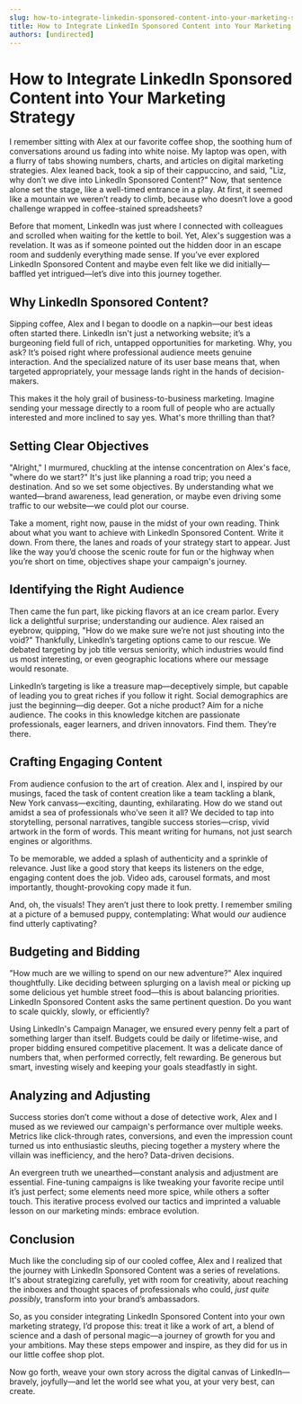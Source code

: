 ```yaml
---
slug: how-to-integrate-linkedin-sponsored-content-into-your-marketing-strategy
title: How to Integrate LinkedIn Sponsored Content into Your Marketing Strategy
authors: [undirected]
---
```



# How to Integrate LinkedIn Sponsored Content into Your Marketing Strategy

I remember sitting with Alex at our favorite coffee shop, the soothing hum of conversations around us fading into white noise. My laptop was open, with a flurry of tabs showing numbers, charts, and articles on digital marketing strategies. Alex leaned back, took a sip of their cappuccino, and said, "Liz, why don’t we dive into LinkedIn Sponsored Content?" Now, that sentence alone set the stage, like a well-timed entrance in a play. At first, it seemed like a mountain we weren’t ready to climb, because who doesn’t love a good challenge wrapped in coffee-stained spreadsheets?

Before that moment, LinkedIn was just where I connected with colleagues and scrolled when waiting for the kettle to boil. Yet, Alex's suggestion was a revelation. It was as if someone pointed out the hidden door in an escape room and suddenly everything made sense. If you’ve ever explored LinkedIn Sponsored Content and maybe even felt like we did initially—baffled yet intrigued—let’s dive into this journey together.

## Why LinkedIn Sponsored Content?

Sipping coffee, Alex and I began to doodle on a napkin—our best ideas often started there. LinkedIn isn't just a networking website; it’s a burgeoning field full of rich, untapped opportunities for marketing. Why, you ask? It’s poised right where professional audience meets genuine interaction. And the specialized nature of its user base means that, when targeted appropriately, your message lands right in the hands of decision-makers.

This makes it the holy grail of business-to-business marketing. Imagine sending your message directly to a room full of people who are actually interested and more inclined to say yes. What's more thrilling than that?

## Setting Clear Objectives

"Alright," I murmured, chuckling at the intense concentration on Alex's face, "where do we start?" It's just like planning a road trip; you need a destination. And so we set some objectives. By understanding what we wanted—brand awareness, lead generation, or maybe even driving some traffic to our website—we could plot our course.

Take a moment, right now, pause in the midst of your own reading. Think about what you want to achieve with LinkedIn Sponsored Content. Write it down. From there, the lanes and roads of your strategy start to appear. Just like the way you’d choose the scenic route for fun or the highway when you’re short on time, objectives shape your campaign's journey.

## Identifying the Right Audience

Then came the fun part, like picking flavors at an ice cream parlor. Every lick a delightful surprise; understanding our audience. Alex raised an eyebrow, quipping, "How do we make sure we’re not just shouting into the void?" Thankfully, LinkedIn’s targeting options came to our rescue. We debated targeting by job title versus seniority, which industries would find us most interesting, or even geographic locations where our message would resonate.

LinkedIn’s targeting is like a treasure map—deceptively simple, but capable of leading you to great riches if you follow it right. Social demographics are just the beginning—dig deeper. Got a niche product? Aim for a niche audience. The cooks in this knowledge kitchen are passionate professionals, eager learners, and driven innovators. Find them. They’re there.

## Crafting Engaging Content

From audience confusion to the art of creation. Alex and I, inspired by our musings, faced the task of content creation like a team tackling a blank, New York canvass—exciting, daunting, exhilarating. How do we stand out amidst a sea of professionals who’ve seen it all? We decided to tap into storytelling, personal narratives, tangible success stories—crisp, vivid artwork in the form of words. This meant writing for humans, not just search engines or algorithms.

To be memorable, we added a splash of authenticity and a sprinkle of relevance. Just like a good story that keeps its listeners on the edge, engaging content does the job. Video ads, carousel formats, and most importantly, thought-provoking copy made it fun.

And, oh, the visuals! They aren’t just there to look pretty. I remember smiling at a picture of a bemused puppy, contemplating: What would *our* audience find utterly captivating?

## Budgeting and Bidding

"How much are we willing to spend on our new adventure?" Alex inquired thoughtfully. Like deciding between splurging on a lavish meal or picking up some delicious yet humble street food—this is about balancing priorities. LinkedIn Sponsored Content asks the same pertinent question. Do you want to scale quickly, slowly, or efficiently?

Using LinkedIn's Campaign Manager, we ensured every penny felt a part of something larger than itself. Budgets could be daily or lifetime-wise, and proper bidding ensured competitive placement. It was a delicate dance of numbers that, when performed correctly, felt rewarding. Be generous but smart, investing wisely and keeping your goals steadfastly in sight.

## Analyzing and Adjusting

Success stories don’t come without a dose of detective work, Alex and I mused as we reviewed our campaign's performance over multiple weeks. Metrics like click-through rates, conversions, and even the impression count turned us into enthusiastic sleuths, piecing together a mystery where the villain was inefficiency, and the hero? Data-driven decisions.

An evergreen truth we unearthed—constant analysis and adjustment are essential. Fine-tuning campaigns is like tweaking your favorite recipe until it’s just perfect; some elements need more spice, while others a softer touch. This iterative process evolved our tactics and imprinted a valuable lesson on our marketing minds: embrace evolution.

## Conclusion

Much like the concluding sip of our cooled coffee, Alex and I realized that the journey with LinkedIn Sponsored Content was a series of revelations. It's about strategizing carefully, yet with room for creativity, about reaching the inboxes and thought spaces of professionals who could, *just quite possibly*, transform into your brand’s ambassadors.

So, as you consider integrating LinkedIn Sponsored Content into your own marketing strategy, I’d propose this: treat it like a work of art, a blend of science and a dash of personal magic—a journey of growth for you and your ambitions. May these steps empower and inspire, as they did for us in our little coffee shop plot.

Now go forth, weave your own story across the digital canvas of LinkedIn—bravely, joyfully—and let the world see what you, at your very best, can create.